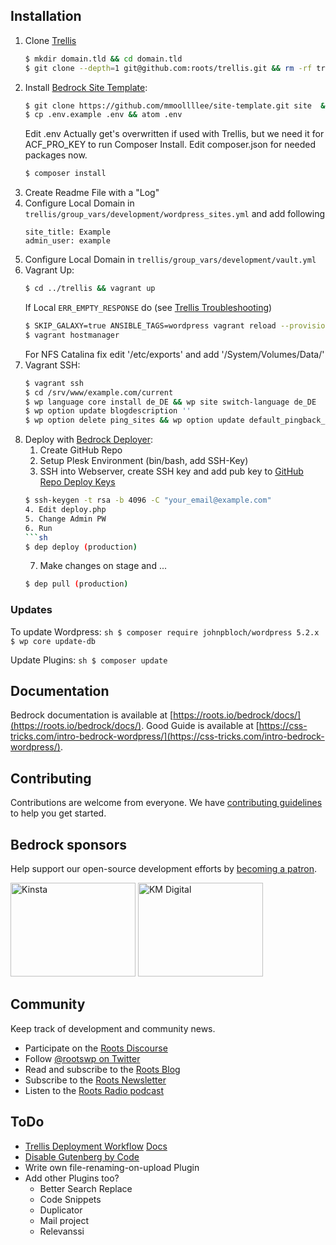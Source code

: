 ## Installation

1. Clone [Trellis]()
    ```sh
    $ mkdir domain.tld && cd domain.tld
    $ git clone --depth=1 git@github.com:roots/trellis.git && rm -rf trellis/.git
    ```
2. Install [Bedrock Site Template](https://github.com/mmoollllee/site-template):
    ```sh
    $ git clone https://github.com/mmoollllee/site-template.git site  && cd site && rm -rf .git
    $ cp .env.example .env && atom .env
    ```
    Edit .env
    Actually get's overwritten if used with Trellis, but we need it for ACF_PRO_KEY to run Composer Install. Edit composer.json for needed packages now.
    ```sh
    $ composer install
    ```
3. Create Readme File with a "Log"
4. Configure Local Domain in `trellis/group_vars/development/wordpress_sites.yml` and add following
    ```
    site_title: Example
    admin_user: example
    ```
5. Configure Local Domain in `trellis/group_vars/development/vault.yml`
6. Vagrant Up:
    ```sh
    $ cd ../trellis && vagrant up
    ```
    If Local `ERR_EMPTY_RESPONSE` do (see [Trellis Troubleshooting](https://roots.io/trellis/docs/troubleshooting/))
    ```sh
    $ SKIP_GALAXY=true ANSIBLE_TAGS=wordpress vagrant reload --provision
    $ vagrant hostmanager
    ```
    For NFS Catalina fix edit '/etc/exports' and add '/System/Volumes/Data/'
7. Vagrant SSH:
    ```sh
    $ vagrant ssh
    $ cd /srv/www/example.com/current
    $ wp language core install de_DE && wp site switch-language de_DE
    $ wp option update blogdescription ''
    $ wp option delete ping_sites && wp option update default_pingback_flag false && wp option update default_pingback_flag false && wp option update default_ping_status false && wp option update default_comment_status false && wp option update show_avatars false && wp option update date_format 'j. F Y' && wp option update time_format 'G:i' && wp option update timezone_string Europe/Berlin
    ```
8. Deploy with [Bedrock Deployer](https://github.com/mmoollllee/bedrock-deployer):
    1. Create GitHub Repo
    2. Setup Plesk Environment (bin/bash, add SSH-Key)
    3. SSH into Webserver, create SSH key and add pub key to [GitHub Repo Deploy Keys](https://github.com/mmoollllee/site-template/settings/keys)
    ```sh
    $ ssh-keygen -t rsa -b 4096 -C "your_email@example.com"
    4. Edit deploy.php
    5. Change Admin PW
    6. Run
    ```sh
    $ dep deploy (production)
    ```
    7. Make changes on stage and ...
    ```sh
    $ dep pull (production)
    ```


### Updates

To update Wordpress:
    ```sh
    $ composer require johnpbloch/wordpress 5.2.x
    $ wp core update-db
    ```

Update Plugins:
    ```sh
    $ composer update
    ```

## Documentation

Bedrock documentation is available at [https://roots.io/bedrock/docs/](https://roots.io/bedrock/docs/).
Good Guide is available at [https://css-tricks.com/intro-bedrock-wordpress/](https://css-tricks.com/intro-bedrock-wordpress/).

## Contributing

Contributions are welcome from everyone. We have [contributing guidelines](https://github.com/roots/guidelines/blob/master/CONTRIBUTING.md) to help you get started.

## Bedrock sponsors

Help support our open-source development efforts by [becoming a patron](https://www.patreon.com/rootsdev).

<a href="https://kinsta.com/?kaid=OFDHAJIXUDIV"><img src="https://cdn.roots.io/app/uploads/kinsta.svg" alt="Kinsta" width="200" height="150"></a> <a href="https://k-m.com/"><img src="https://cdn.roots.io/app/uploads/km-digital.svg" alt="KM Digital" width="200" height="150"></a>

## Community

Keep track of development and community news.

* Participate on the [Roots Discourse](https://discourse.roots.io/)
* Follow [@rootswp on Twitter](https://twitter.com/rootswp)
* Read and subscribe to the [Roots Blog](https://roots.io/blog/)
* Subscribe to the [Roots Newsletter](https://roots.io/subscribe/)
* Listen to the [Roots Radio podcast](https://roots.io/podcast/)


## ToDo

* [Trellis Deployment Workflow](https://github.com/hamedb89/trellis-db-push-and-pull) [Docs](https://roots.io/trellis/docs/deploys/)
* [Disable Gutenberg by Code](https://digwp.com/2018/12/enable-gutenberg-block-editor/)
* Write own file-renaming-on-upload Plugin
* Add other Plugins too?
  * Better Search Replace
  * Code Snippets
  * Duplicator
  * Mail project
  * Relevanssi
